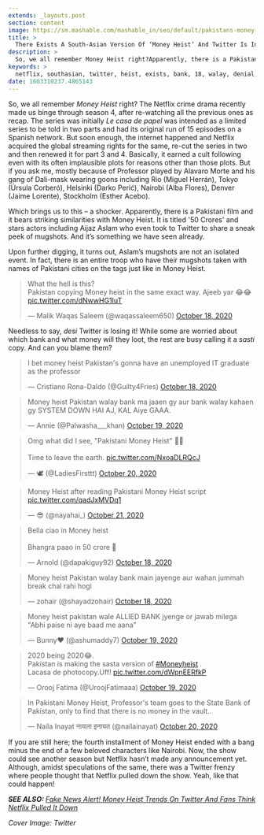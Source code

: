 ```yaml
--- 
extends: _layouts.post 
section: content 
image: https://sm.mashable.com/mashable_in/seo/default/pakistans-money-heist_wy5a.jpg 
title: > 
  There Exists A South-Asian Version Of ‘Money Heist’ And Twitter Is In Denial 
description: > 
  So, we all remember Money Heist right?Apparently, there is a Pakistani film and it bears striking similarities with Money Heist.I bet money heist Pakistan's gonna have an unemployed IT graduate as the professor — Cristiano Rona-Daldo (@Guilty4Fries) October 18, 2020Money heist Pakistan walay bank ma jaaen gy aur bank walay kahaen gy SYSTEM DOWN HAI AJ, KAL Aiye GAAA.— Annie (@Palwasha___khan) October 19, 2020Omg what did I see, "Pakistani Money Heist" 🤣🤣Time to leave the earth.Money Heist Trends On Twitter And Fans Think Netflix Pulled It DownCover Image: Twitter 
keywords: > 
  netflix, southasian, twitter, heist, exists, bank, 18, walay, denial, 2020money, pakistan, version, pakistani, money 
date: 1603310237.4865143 
--- 
```

<div><p>So, we all remember <i>Money Heist</i> right? The Netflix crime drama recently made us binge through season 4, after re-watching all the previous ones as recap. The series was initially <i>Le casa de papel </i>was intended as a limited series to be told in two parts and had its original run of 15 episodes on a Spanish network. But soon enough, the internet happened and Netflix acquired the global streaming rights for the same, re-cut the series in two and then renewed it for part 3 and 4. Basically, it earned a cult following even with its often implausible plots for reasons other than those plots. But if you ask me, mostly because of Professor played by Alavaro Morte and his gang of Dali-mask wearing goons including Rio (Miguel Herr&#225;n), Tokyo (&#218;rsula Corber&#243;), Helsinki (Darko Peri&#263;), Nairobi (Alba Flores), Denver (Jaime Lorente), Stockholm (Esther Acebo).</p>

<p>Which brings us to this &#8211; a shocker. Apparently, there is a Pakistani film and it bears striking similarities with Money Heist. It is titled '50 Crores' and stars actors including Aijaz Aslam who even took to Twitter to share a sneak peek of mugshots. And it&#8217;s something we have seen already.</p>

 

<p>Upon further digging, it turns out, Aslam&#8217;s mugshots are not an isolated event. In fact, there is an entire troop who have their mugshots taken with names of Pakistani cities on the tags just like in Money Heist.</p>

<blockquote class="twitter-tweet">
<p dir="ltr" lang="en">What the hell is this?<br>
Pakistan copying Money heist in the same exact way. Ajeeb yar &#128514;&#128514; <a href="https://t.co/dNwwHG1IuT">pic.twitter.com/dNwwHG1IuT</a></p>
&#8212; Malik Waqas Saleem (@waqassaleem650) <a href="https://twitter.com/waqassaleem650/status/1317806305256628224?ref_src=twsrc%5Etfw">October 18, 2020</a></blockquote>

<p>Needless to say, <i>desi</i> Twitter is losing it! While some are worried about which bank and what money will they loot, the rest are busy calling it a <i>sasti </i>copy. And can you blame them?</p>

 

 

<blockquote class="twitter-tweet">
<p dir="ltr" lang="en">I bet money heist Pakistan's gonna have an unemployed IT graduate as the professor</p>
&#8212; Cristiano Rona-Daldo (@Guilty4Fries) <a href="https://twitter.com/Guilty4Fries/status/1317862064178823169?ref_src=twsrc%5Etfw">October 18, 2020</a></blockquote>

<blockquote class="twitter-tweet">
<p dir="ltr" lang="in">Money heist Pakistan walay bank ma jaaen gy aur bank walay kahaen gy SYSTEM DOWN HAI AJ, KAL Aiye GAAA.</p>
&#8212; Annie (@Palwasha___khan) <a href="https://twitter.com/Palwasha___khan/status/1318192596292947968?ref_src=twsrc%5Etfw">October 19, 2020</a></blockquote>

<blockquote class="twitter-tweet">
<p dir="ltr" lang="en">Omg what did I see, "Pakistani Money Heist" &#129315;&#129315;<br>
<br>
Time to leave the earth. <a href="https://t.co/NxoaDLRQcJ">pic.twitter.com/NxoaDLRQcJ</a></p>
&#8212; &#128330;&#65039; (@LadiesFirsttt) <a href="https://twitter.com/LadiesFirsttt/status/1318592615831437314?ref_src=twsrc%5Etfw">October 20, 2020</a></blockquote>

<blockquote class="twitter-tweet">
<p dir="ltr" lang="en">Money Heist after reading Pakistani Money Heist script <a href="https://t.co/qadJxMVDq1">pic.twitter.com/qadJxMVDq1</a></p>
&#8212; &#128526; (@nayahai_) <a href="https://twitter.com/nayahai_/status/1318789779031527442?ref_src=twsrc%5Etfw">October 21, 2020</a></blockquote>

<blockquote class="twitter-tweet">
<p dir="ltr" lang="en">Bella ciao in Money heist<br>
<br>
Bhangra paao in 50 crore &#129315;</p>
&#8212; Arnold (@dapakiguy92) <a href="https://twitter.com/dapakiguy92/status/1317799475117654016?ref_src=twsrc%5Etfw">October 18, 2020</a></blockquote>

<blockquote class="twitter-tweet">
<p dir="ltr" lang="in">Money heist Pakistan walay bank main jayenge aur wahan jummah break chal rahi hogi</p>
&#8212; zohair (@shayadzohair) <a href="https://twitter.com/shayadzohair/status/1317804295295766530?ref_src=twsrc%5Etfw">October 18, 2020</a></blockquote>

<blockquote class="twitter-tweet">
<p dir="ltr" lang="hi">Money heist pakistan wale ALLIED BANK jyenge or jawab milega<br>
"Abhi paise ni aye baad me aana"</p>
&#8212; Bunny&#10084;&#65039; (@ashumaddy7) <a href="https://twitter.com/ashumaddy7/status/1318178733572956160?ref_src=twsrc%5Etfw">October 19, 2020</a></blockquote>

<blockquote class="twitter-tweet">
<p dir="ltr" lang="en">2020 being 2020&#128514;.<br>
Pakistan is making the sasta version of <a href="https://twitter.com/hashtag/Moneyheist?src=hash&amp;ref_src=twsrc%5Etfw">#Moneyheist</a> .<br>
Lacasa de photocopy.Uff! <a href="https://t.co/dWpnEERfkP">pic.twitter.com/dWpnEERfkP</a></p>
&#8212; Orooj Fatima (@UroojFatimaaa) <a href="https://twitter.com/UroojFatimaaa/status/1318273291908345856?ref_src=twsrc%5Etfw">October 19, 2020</a></blockquote>

<blockquote class="twitter-tweet">
<p dir="ltr" lang="en">In Pakistani Money Heist, Professor's team goes to the State Bank of Pakistan, only to find that there is no money in the vault..</p>
&#8212; Naila Inayat &#2344;&#2366;&#2351;&#2354;&#2366; &#2311;&#2344;&#2366;&#2351;&#2340; (@nailainayat) <a href="https://twitter.com/nailainayat/status/1318664565551472640?ref_src=twsrc%5Etfw">October 20, 2020</a></blockquote>

<p>If you are still here; the fourth installment of Money Heist ended with a bang minus the end of a few beloved characters like Nairobi. Now, the show could see another season but Netflix hasn&#8217;t made any announcement yet. Although, amidst speculations of the same, there was a Twitter frenzy where people thought that Netflix pulled down the show. Yeah, like that could happen!</p>

<p><i><strong>SEE ALSO: </strong><a href="/entertainment/14746/fake-news-alert-money-heist-trends-on-twitter-and-fans-think-netflix-pulled-it-down" target="_blank">Fake News Alert! Money Heist Trends On Twitter And Fans Think Netflix Pulled It Down</a></i></p>

<p><i>Cover Image: Twitter</i></p>
  
  </div>